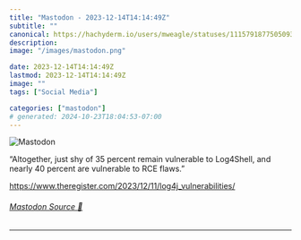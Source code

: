```yaml
---
title: "Mastodon - 2023-12-14T14:14:49Z"
subtitle: ""
canonical: https://hachyderm.io/users/mweagle/statuses/111579187750509349
description:
image: "/images/mastodon.png"

date: 2023-12-14T14:14:49Z
lastmod: 2023-12-14T14:14:49Z
image: ""
tags: ["Social Media"]

categories: ["mastodon"]
# generated: 2024-10-23T18:04:53-07:00
---
```

![Mastodon](/images/mastodon.png)

<p>“Altogether, just shy of 35 percent remain vulnerable to Log4Shell, and nearly 40 percent are vulnerable to RCE flaws.”</p><p><a href="https://www.theregister.com/2023/12/11/log4j_vulnerabilities/" target="_blank" rel="nofollow noopener noreferrer" translate="no"><span class="invisible">https://www.</span><span class="ellipsis">theregister.com/2023/12/11/log</span><span class="invisible">4j_vulnerabilities/</span></a></p>


###### [Mastodon Source 🐘](https://hachyderm.io/@mweagle/111579187750509349)

___
